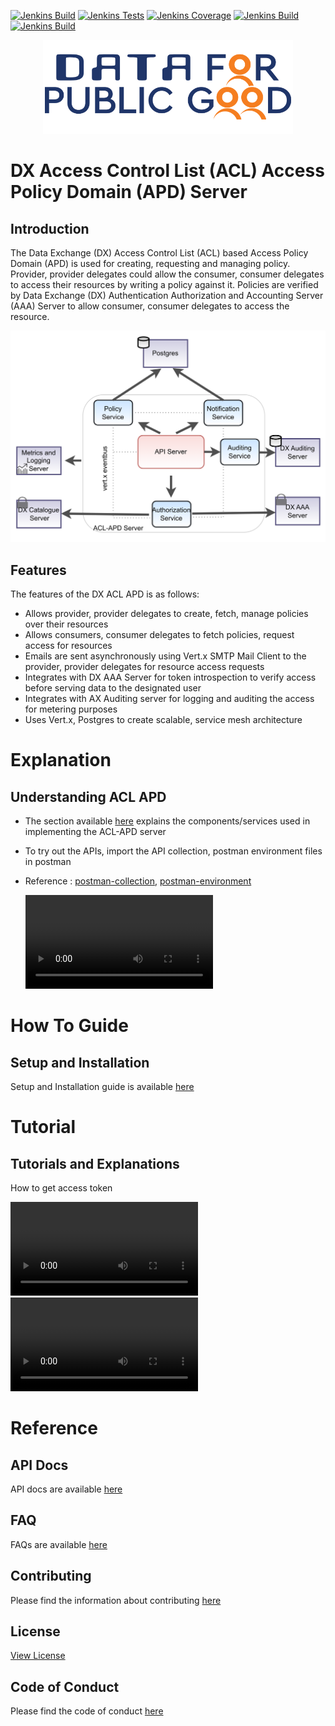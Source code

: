 [![Jenkins Build](https://img.shields.io/jenkins/build?jobUrl=https%3A%2F%2Fjenkins.iudx.io%2Fjob%2FACL-APD%2520Server(master)%2F)](https://jenkins.iudx.io/job/ACL-APD%20Server(master)/lastBuild/)
[![Jenkins Tests](https://img.shields.io/jenkins/tests?jobUrl=https%3A%2F%2Fjenkins.iudx.io%2Fjob%2FACL-APD%2520Server(master)%2F)](https://jenkins.iudx.io/job/ACL-APD%20Server(master)/lastBuild/testReport/)
[![Jenkins Coverage](https://img.shields.io/jenkins/coverage/jacoco?jobUrl=https%3A%2F%2Fjenkins.iudx.io%2Fjob%2FACL-APD%2520Server(master)%2F)](https://jenkins.iudx.io/job/ACL-APD%20Server(master)/lastBuild/jacoco/)
[![Jenkins Build](https://img.shields.io/jenkins/build?jobUrl=https%3A%2F%2Fjenkins.iudx.io%2Fjob%2FACL-APD%2520Server(master)%2F&label=integration%20tests)](https://jenkins.iudx.io/job/ACL-APD%20Server(master)/lastBuild/Integration_20Test_20Report/)
[![Jenkins Build](https://img.shields.io/jenkins/build?jobUrl=https%3A%2F%2Fjenkins.iudx.io%2Fjob%2FACL-APD%2520Server(master)%2F&label=security%20tests)](https://jenkins.iudx.io/job/ACL-APD%20Server(master)/lastBuild/zap/)

<p align="center">
<img src="./docs/cdpg.png" width="400">
</p>

# DX Access Control List (ACL) Access Policy Domain (APD) Server
## Introduction
The Data Exchange (DX) Access Control List (ACL) based Access Policy Domain (APD)
is used for creating, requesting and managing policy. Provider, provider delegates could
allow the consumer, consumer delegates to access their resources by writing a policy against it.
Policies are verified by Data Exchange (DX) Authentication Authorization and Accounting Server (AAA) Server to
allow consumer, consumer delegates to access the resource.

<p align="center">
<img src="./docs/acl-apd-overview.png">
</p>

## Features
The features of the DX ACL APD is as follows: 
- Allows provider, provider delegates to create, fetch, manage policies over their resources
- Allows consumers, consumer delegates to fetch policies, request access for resources 
- Emails are sent asynchronously using Vert.x SMTP Mail Client to the provider, provider delegates for resource access requests
- Integrates with DX AAA Server for token introspection to verify access before serving data to the designated user
- Integrates with AX Auditing server for logging and auditing the access for metering purposes
- Uses Vert.x, Postgres to create scalable, service mesh architecture

# Explanation
## Understanding ACL APD
- The section available [here](./docs/Solution_Architecture.md) explains the components/services used in implementing the ACL-APD server
- To try out the APIs, import the API collection, postman environment files in postman
- Reference : [postman-collection](src/main/resources/DX-ACL-APD.postman_collection.json), [postman-environment](src/main/resources/DX-ACL-APD.postman_collection.json)

  <video src="https://github.com/user-attachments/assets/3c142dd7-8596-4bd0-8bf3-49adcb3922fa" controls="controls" style="max-width: 730px;">
  </video>




# How To Guide
## Setup and Installation
Setup and Installation guide is available [here](./docs/SETUP-and-Installation.md)

# Tutorial
## Tutorials and Explanations
How to get access token

  <video src="https://github.com/user-attachments/assets/bc8aa7af-71a6-4623-8624-dae3e4964bd5" controls="controls" style="max-width: 730px;">
  </video>

  <video src="https://github.com/user-attachments/assets/abc909da-e470-4ce8-a8a1-0c7c11ccbbe1" controls="controls" style="max-width: 730px;">
  </video>

# Reference
## API Docs
API docs are available [here](https://redocly.github.io/redoc/?url=https://raw.githubusercontent.com/datakaveri/iudx-acl-apd/main/docs/openapi.yaml)

## FAQ
FAQs are available [here](./docs/FAQ.md)

## Contributing
Please find the information about contributing [here](https://github.com/datakaveri/iudx-acl-apd/blob/main/CONTRIBUTING.md)

## License
[View License](./LICENSE)

## Code of Conduct
Please find the code of conduct [here](https://github.com/datakaveri/iudx-acl-apd/blob/main/CODE_OF_CONDUCT.md)